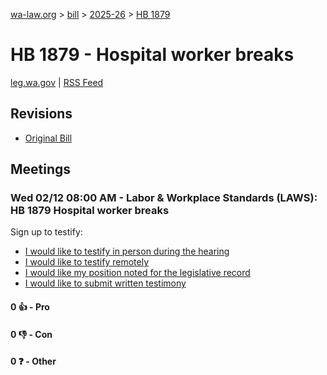 [wa-law.org](/) > [bill](/bill/) > [2025-26](/bill/2025-26/) > [HB 1879](/bill/2025-26/hb/1879/)

# HB 1879 - Hospital worker breaks
[leg.wa.gov](https://app.leg.wa.gov/billsummary?BillNumber=1879&Year=2025&Initiative=false) | [RSS Feed](./rss.xml)

## Revisions
* [Original Bill](1/)

## Meetings
### Wed 02/12 08:00 AM - Labor & Workplace Standards (LAWS): HB 1879 Hospital worker breaks
Sign up to testify:
* [I would like to testify in person during the hearing](https://app.leg.wa.gov/csi/Testifier/Add?chamber=House&mId=32779&aId=163698&caId=25636&tId=1)
* [I would like to testify remotely](https://app.leg.wa.gov/csi/Testifier/Add?chamber=House&mId=32779&aId=163698&caId=25636&tId=2)
* [I would like my position noted for the legislative record](https://app.leg.wa.gov/csi/Testifier/Add?chamber=House&mId=32779&aId=163698&caId=25636&tId=3)
* [I would like to submit written testimony](https://app.leg.wa.gov/csi/Testifier/Add?chamber=House&mId=32779&aId=163698&caId=25636&tId=4)

#### 0 👍 - Pro

#### 0 👎 - Con

#### 0 ❓ - Other
